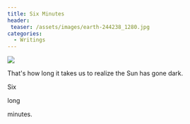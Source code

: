 ```yaml
---
title: Six Minutes
header:
 teaser: /assets/images/earth-244238_1280.jpg
categories:
  - Writings
---
```

<img src="https://douglangille.github.io/assets/images/earth-244238_1280.jpg" />

That's how long
it takes us
to realize
the Sun
has
gone
dark.

Six

long

minutes.